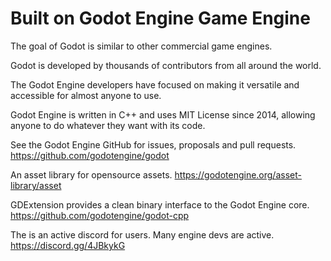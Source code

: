 # Built on Godot Engine Game Engine

The goal of Godot is similar to other commercial game engines.

Godot is developed by thousands of contributors from all around the world.

The Godot Engine developers have focused on making it versatile and accessible for almost anyone to use.

Godot Engine is written in C++ and uses MIT License since 2014, allowing anyone to do whatever they want with its code.

See the Godot Engine GitHub for issues, proposals and pull requests. https://github.com/godotengine/godot

An asset library for opensource assets. https://godotengine.org/asset-library/asset

GDExtension provides a clean binary interface to the Godot Engine core. https://github.com/godotengine/godot-cpp

The is an active discord for users. Many engine devs are active. https://discord.gg/4JBkykG